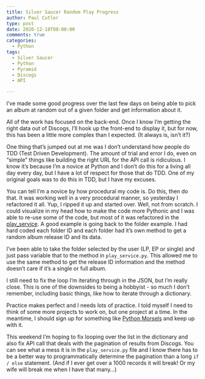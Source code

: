```yaml
---
title: Silver Saucer Random Play Progress
author: Paul Cutler 
type: post 
date: 2020-12-18T08:00:00 
comments: true
categories:
  - Python
tags:
  - Silver Saucer
  - Python
  - Pyramid
  - Discogs
  - API

---
```


I’ve made some good progress over the last few days on being able to pick an album at random out of a given folder and
get information about it.

All of the work has focused on the back-end. Once I know I’m getting the right data out of Discogs, I’ll hook up the
front-end to display it, but for now, this has been a little more complex than I expected.  (It always is, isn’t it?)

One thing that’s jumped out at me was I don’t understand how people do TDD (Test Driven Development). The amount of
trial and error I do, even on “simple” things like building the right URL for the API call is ridiculous. I know it’s
because I’m a novice at Python and I don’t do this for a living all day every day, but I have a lot of respect for those
that do TDD. One of my original goals was to do this in TDD, but I have my excuses.

You can tell I’m a novice by how procedural my code is. Do this, then do that. It was working well in a very procedural
manner, so yesterday I refactored it all. Yup, I ripped it up and started over. Well, not from scratch. I could
visualize in my head how to make the code more Pythonic and I was able to re-use some of the code, but most of it was
refactored in
the [play_service](https://github.com/prcutler/silversaucer/blob/main/silversaucer/services/play_service.py). A good
example is going back to the folder example. I had hard coded each folder ID and each folder had it’s own method to get
a random album release ID and its data.

I’ve been able to take the folder selected by the user (LP, EP or single) and just pass variable that to the method
in `play_service.py`. This allowed me to use the same method to get the release ID information and the method doesn’t
care if it’s a single or full album.

I still need to fix the loop I’m iterating through in the JSON, but I’m really close. This is one of the downsides to
being a hobbyist - so much I don’t remember, including basic things, like how to iterate through a dictionary.

Practice makes perfect and I needs lots of practice. I told myself I need to think of some more projects to work on, but
one project at a time. In the meantime, I should sign up for something
like [Python Morsels](https://www.pythonmorsels.com/) and keep up with it.

This weekend I’m hoping to fix looping over the list in the dictionary and also fix API call that deals with the pagination of results from Discogs.  You can see what a mess it is in the `play_service.py` file and I know there has to be a better way to programmatically determine the pagination than a long `if / else` statement.  (And if I ever get over a 1000 records it will break!  Or my wife will break me when I have that many…)